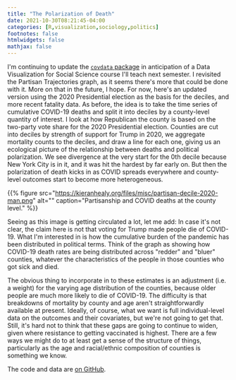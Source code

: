 ```yaml
---
title: "The Polarization of Death"
date: 2021-10-30T08:21:45-04:00
categories: [R,visualization,sociology,politics]
footnotes: false
htmlwidgets: false
mathjax: false
---
```


I'm continuing to update the [`covdata` package](https://kjhealy.github.io/covdata/) in anticipation of a Data Visualization for Social Science course I'll teach next semester. I revisited the Partisan Trajectories graph, as it seems there's more that could be done with it. More on that in the future, I hope. For now, here's an updated version using the 2020 Presidential election as the basis for the deciles, and more recent fatality data. As before, the idea is to take the time series of cumulative COVID-19 deaths and split it into deciles by a county-level quantity of interest. I look at how Republican the county is based on the two-party vote share for the 2020 Presidential election. Counties are cut into deciles by strength of support for Trump in 2020, we aggregate mortality counts to the deciles, and draw a line for each one, giving us an ecological picture of the relationship between deaths and political polarization. We see divergence at the very start for the 0th decile because New York City is in it, and it was hit the hardest by far early on. But then the polarization of death kicks in as COVID spreads everywhere and county-level outcomes start to become more heterogeneous. 

{{% figure src="https://kieranhealy.org/files/misc/partisan-decile-2020-man.png" alt="" caption="Partisanship and COVID deaths at the county level." %}}

Seeing as this image is getting circulated a lot, let me add: In case it's not clear, the claim here is not that voting for Trump made people die of COVID-19. What I'm interested in is how the cumulative burden of the pandemic has been distributed in political terms. Think of the graph as showing how COVID-19 death rates are being distributed across "redder" and "bluer" counties, whatever the characteristics of the people in those counties who got sick and died.

The obvious thing to incorporate in to these estimates is an adjustment (i.e. a weight) for the varying age distribution of the counties, because older people are much more likely to die of COVID-19. The difficulty is that breakdowns of mortality by county and age aren't straightforwardly available at present. Ideally, of course, what we want is full individual-level data on the outcomes and their covariates, but we're not going to get that. Still, it's hard not to think that these gaps are going to continue to widen, given where resistance to getting vaccinated is highest. There are a few ways we might do to at least get a sense of the structure of things, particularly as the age and racial/ethnic composition of counties is something we know. 

The code and data are [on GitHub](https://github.com/kjhealy/covid_polarization).


